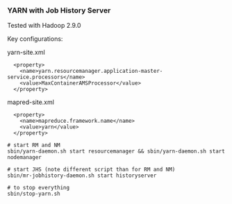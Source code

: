 ### YARN with Job History Server

Tested with Hadoop 2.9.0

Key configurations:

yarn-site.xml

```
  <property>
    <name>yarn.resourcemanager.application-master-service.processors</name>
    <value>MaxContainerAMSProcessor</value>
  </property>
```

mapred-site.xml

```
  <property>
    <name>mapreduce.framework.name</name>
    <value>yarn</value>
  </property>
```

```
# start RM and NM
sbin/yarn-daemon.sh start resourcemanager && sbin/yarn-daemon.sh start nodemanager

# start JHS (note different script than for RM and NM)
sbin/mr-jobhistory-daemon.sh start historyserver

# to stop everything
sbin/stop-yarn.sh
```